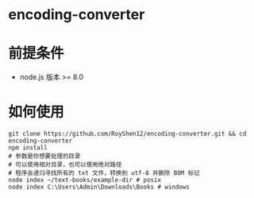 # encoding-converter

# 前提条件

- node.js 版本 >= 8.0

# 如何使用

```shell
git clone https://github.com/RoyShen12/encoding-converter.git && cd encoding-converter
npm install
# 参数是你想要处理的目录
# 可以使用相对目录，也可以使用绝对路径
# 程序会递归寻找所有的 txt 文件，转换到 utf-8 并删除 BOM 标记
node index ~/text-books/example-dir # posix
node index C:\Users\Admin\Downloads\Books # windows
```

